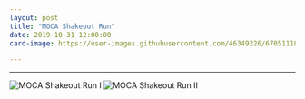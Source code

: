 ```yaml
---
layout: post
title: "MOCA Shakeout Run"
date: 2019-10-31 12:00:00
card-image: https://user-images.githubusercontent.com/46349226/67051118-3e5faa00-f108-11e9-81c0-73dd8060a766.jpg

---
```

---
![MOCA Shakeout Run I](https://user-images.githubusercontent.com/46349226/67944299-896ec800-fbb2-11e9-9173-7813e8af63ef.PNG)
![MOCA Shakeout Run II](https://user-images.githubusercontent.com/46349226/67944300-896ec800-fbb2-11e9-8b62-e6f105d9501e.PNG)
